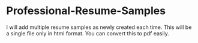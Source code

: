 # Professional-Resume-Samples
I will add multiple resume samples as newly created each time. This will be a single file only in html format. You can convert this to pdf easily.

